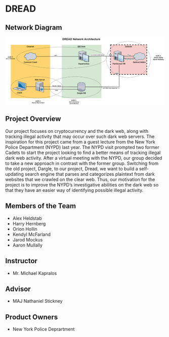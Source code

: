 # DREAD

## Network Diagram
![](Dread_Net_Diagram.png)

## Project Overview

Our project focuses on cryptocurrency and the dark web, along with tracking illegal activity that may occur over such dark web servers. The inspiration for this project came from a guest lecture from the New York Police Department (NYPD) last year. The NYPD visit prompted two former Cadets to start the project looking to find a better means of tracking illegal dark web activity. After a virtual meeting with the NYPD, our group decided to take a new approach in contrast with the former group. Switching from the old project, Dargle, to our project, Dread, we want to build a self-updating search engine that parses and categorizes plaintext from dark websites that we crawled on the clear web. Thus, our motivation for the project is to improve the NYPD’s investigative abilities on the dark web so that they have an easier way of identifying possible illegal activity.

## Members of the Team

* Alex Heldstab 
* Harry Hernberg
* Orion Hollin
* Kendyl McFarland
* Jarod Mockus
* Aaron Mullally

## Instructor

* Mr. Michael Kapralos

## Advisor

* MAJ Nathaniel Stickney

## Product Owners

* New York Police Deprartment
